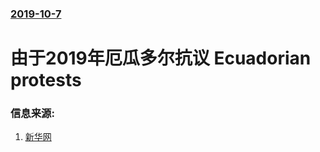 ### [2019-10-7](/news/2019/10/7/index.md)

##### 
#  由于2019年厄瓜多尔抗议 Ecuadorian protests 




### 信息来源:

1. [新华网](http://www.xinhuanet.com/world/2019-10/09/c_1210304686.htm)
